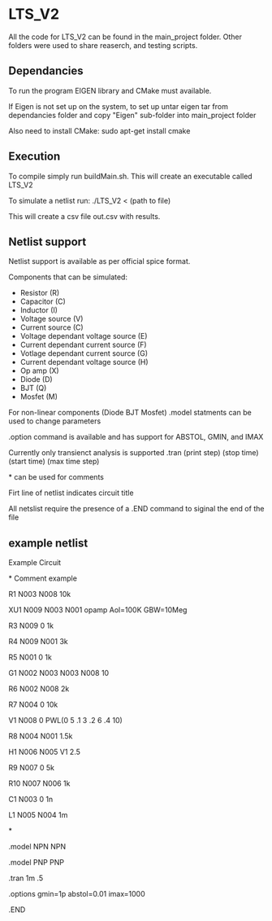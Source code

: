 # LTS_V2

All the code for LTS_V2 can be found in the main_project folder. Other folders were used to share reaserch, and testing scripts.

## Dependancies
To run the program EIGEN library and CMake must available.

If Eigen is not set up on the system, to set up untar eigen tar from dependancies folder and copy "Eigen" sub-folder into main_project folder

Also need to install CMake: sudo apt-get install cmake

## Execution

To compile simply run buildMain.sh. This will create an executable called LTS_V2

To simulate a netlist run: ./LTS_V2 < (path to file)

This will create a csv file out.csv with results.

## Netlist support

Netlist support is available as per official spice format.

Components that can be simulated:

* Resistor (R)
* Capacitor (C)
* Inductor (I)
* Voltage source (V)
* Current source (C)
* Voltage dependant voltage source (E)
* Current dependant current source (F)
* Votlage dependant current source (G)
* Current dependant voltage source (H)
* Op amp (X)
* Diode (D)
* BJT (Q)
* Mosfet (M)

For non-linear components (Diode BJT Mosfet) .model statments can be used to change parameters

.option command is available and has support for ABSTOL, GMIN, and IMAX

Currently only transienct analysis is supported .tran (print step) (stop time) (start time) (max time step)

\* can be used for comments

Firt line of netlist indicates circuit title

All netslist require the presence of a .END command to siginal the end of the file

## example netlist

Example Circuit

\* Comment example

R1 N003 N008 10k

XU1 N009 N003 N001 opamp Aol=100K GBW=10Meg

R3 N009 0 1k

R4 N009 N001 3k

R5 N001 0 1k

G1 N002 N003 N003 N008 10

R6 N002 N008 2k

R7 N004 0 10k

V1 N008 0 PWL(0 5 .1 3 .2 6 .4 10)

R8 N004 N001 1.5k

H1 N006 N005 V1 2.5

R9 N007 0 5k

R10 N007 N006 1k

C1 N003 0 1n

L1 N005 N004 1m

\*

.model NPN NPN

.model PNP PNP

.tran 1m .5

.options gmin=1p abstol=0.01 imax=1000

.END

